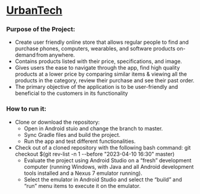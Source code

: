 # [UrbanTech](https://mayanktandon12.github.io/UrbanTechWebpage/)

### Purpose of the Project:

* Create user friendly online store that allows regular people to find and purchase phones, computers, wearables, and software products on-demand from anywhere.
* Contains products listed with their price, specifications, and image.
* Gives users the ease to navigate through the app, find high quality products at a lower price by comparing similar items & viewing all the products in the category, review their purchase and see their past order.
* The primary objective of the application is to be user-friendly and beneficial to the customers in its functionality

### How to run it:

* Clone or download the repository:
    * Open in Android stuio and change the branch to master.
    * Sync Gradle files and build the project.
    * Run the app and test different functionalities.
* Check out of a cloned repository with the following bash command:
git checkout $(git rev-list -n 1 --before "2023-04-10 16:30" master)
    * Evaluate the project using Android Studio on a “fresh” development computer (running Windows, with Java and all Android development tools installed and a Nexus 7 emulator running).
    * Select the emulator in Android Studio and select the “build” and “run” menu items to execute it on the emulator.
